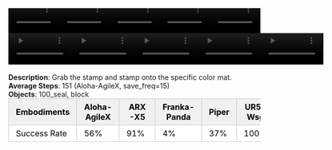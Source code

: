 <!DOCTYPE html>
<html lang="en">
<body>
    <div style="display: flex;">
        <video src="./task_video_clean/stamp_seal/aloha-agilex_head.mp4" controls loop muted autoplay style="width: 20.0%;"></video>
        <video src="./task_video_clean/stamp_seal/franka-panda_head.mp4" controls loop muted autoplay style="width: 20.0%;"></video>
        <video src="./task_video_clean/stamp_seal/ARX-X5_head.mp4" controls loop muted autoplay style="width: 20.0%;"></video>
        <video src="./task_video_clean/stamp_seal/piper_head.mp4" controls loop muted autoplay style="width: 20.0%;"></video>
        <video src="./task_video_clean/stamp_seal/ur5-wsg_head.mp4" controls loop muted autoplay style="width: 20.0%;"></video>
    </div>
    <div style="display: flex;">
        <video src="./task_video_clean/stamp_seal/aloha-agilex_world.mp4" controls loop muted autoplay style="width: 25%;"></video>
        <video src="./task_video_clean/stamp_seal/franka-panda_world.mp4" controls loop muted autoplay style="width: 25%;"></video>
        <video src="./task_video_clean/stamp_seal/ARX-X5_world.mp4" controls loop muted autoplay style="width: 25%;"></video>
        <video src="./task_video_clean/stamp_seal/piper_world.mp4" controls loop muted autoplay style="width: 25%;"></video>
        <video src="./task_video_clean/stamp_seal/ur5-wsg_world.mp4" controls loop muted autoplay style="width: 25%;"></video>
    </div>
    <br><b>Description</b>: Grab the stamp and stamp onto the specific color mat.<br>
    <b>Average Steps</b>: 151 (Aloha-AgileX, save_freq=15)<br>
    <b>Objects</b>: 100_seal, block<br>
    <table style="margin:0 auto;border-collapse:collapse;width:auto;min-width:180px;background-color:white;">
        <thead>
            <tr style="background:#f0f0f0;">
                <th style="border:1px solid #ccc;padding:6px 14px;color:black;">Embodiments</th>
                <th style="border:1px solid #ccc;padding:6px 14px;color:black;">Aloha-AgileX</th>
                <th style="border:1px solid #ccc;padding:6px 14px;color:black;">ARX-X5</th>
                <th style="border:1px solid #ccc;padding:6px 14px;color:black;">Franka-Panda</th>
                <th style="border:1px solid #ccc;padding:6px 14px;color:black;">Piper</th>
                <th style="border:1px solid #ccc;padding:6px 14px;color:black;">UR5-Wsg</th>
            </tr>
        </thead>
        <tbody>
            <tr style="background:white;">
                <td style="border:1px solid #ccc;padding:6px 14px;color:black;">Success Rate</td>
                <td style="border:1px solid #ccc;padding:6px 14px;color:black;">56%</td>
                <td style="border:1px solid #ccc;padding:6px 14px;color:black;">91%</td>
                <td style="border:1px solid #ccc;padding:6px 14px;color:black;">4%</td>
                <td style="border:1px solid #ccc;padding:6px 14px;color:black;">37%</td>
                <td style="border:1px solid #ccc;padding:6px 14px;color:black;">100%</td>
            </tr>
        </tbody>
    </table>
</body>
</html>
